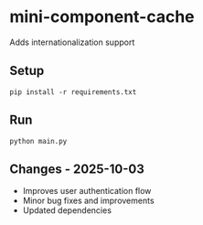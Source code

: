 # mini-component-cache

Adds internationalization support

## Setup

```
pip install -r requirements.txt
```

## Run

```
python main.py
```

## Changes - 2025-10-03

- Improves user authentication flow
- Minor bug fixes and improvements
- Updated dependencies
